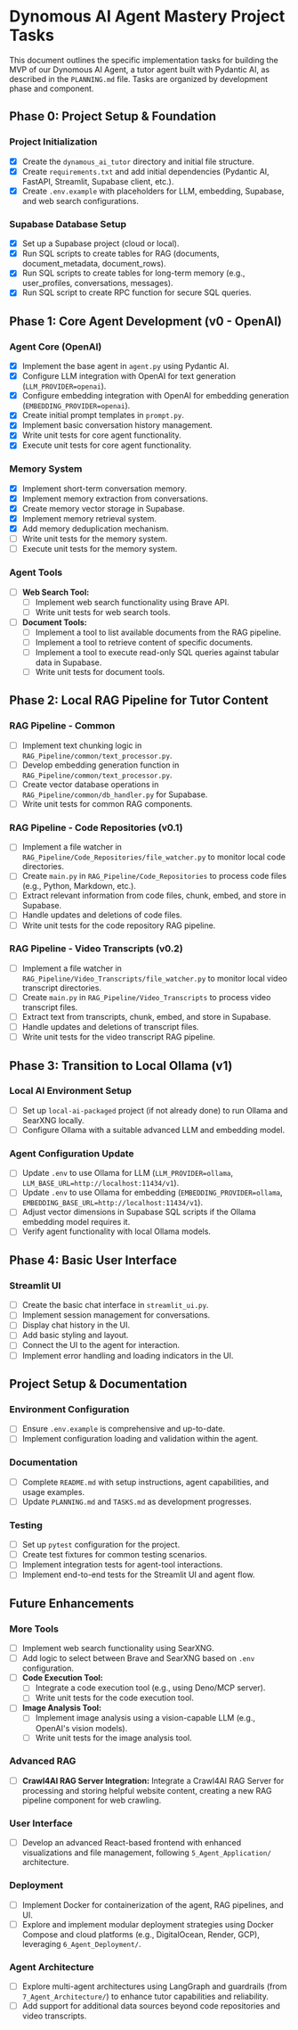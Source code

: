 # Dynomous AI Agent Mastery Project Tasks

This document outlines the specific implementation tasks for building the MVP of our Dynomous AI Agent, a tutor agent built with Pydantic AI, as described in the `PLANNING.md` file. Tasks are organized by development phase and component.

## Phase 0: Project Setup & Foundation

### Project Initialization
- [x] Create the `dynamous_ai_tutor` directory and initial file structure.
- [x] Create `requirements.txt` and add initial dependencies (Pydantic AI, FastAPI, Streamlit, Supabase client, etc.).
- [x] Create `.env.example` with placeholders for LLM, embedding, Supabase, and web search configurations.

### Supabase Database Setup
- [x] Set up a Supabase project (cloud or local).
- [x] Run SQL scripts to create tables for RAG (documents, document_metadata, document_rows).
- [x] Run SQL scripts to create tables for long-term memory (e.g., user_profiles, conversations, messages).
- [x] Run SQL script to create RPC function for secure SQL queries.

## Phase 1: Core Agent Development (v0 - OpenAI)

### Agent Core (OpenAI)
- [x] Implement the base agent in `agent.py` using Pydantic AI.
- [x] Configure LLM integration with OpenAI for text generation (`LLM_PROVIDER=openai`).
- [x] Configure embedding integration with OpenAI for embedding generation (`EMBEDDING_PROVIDER=openai`).
- [x] Create initial prompt templates in `prompt.py`.
- [x] Implement basic conversation history management.
- [x] Write unit tests for core agent functionality.
- [x] Execute unit tests for core agent functionality.

### Memory System
- [x] Implement short-term conversation memory.
- [x] Implement memory extraction from conversations.
- [x] Create memory vector storage in Supabase.
- [x] Implement memory retrieval system.
- [x] Add memory deduplication mechanism.
- [ ] Write unit tests for the memory system.
- [ ] Execute unit tests for the memory system.

### Agent Tools
- [ ] **Web Search Tool:**
    - [ ] Implement web search functionality using Brave API.
    - [ ] Write unit tests for web search tools.
- [ ] **Document Tools:**
    - [ ] Implement a tool to list available documents from the RAG pipeline.
    - [ ] Implement a tool to retrieve content of specific documents.
    - [ ] Implement a tool to execute read-only SQL queries against tabular data in Supabase.
    - [ ] Write unit tests for document tools.

## Phase 2: Local RAG Pipeline for Tutor Content

### RAG Pipeline - Common
- [ ] Implement text chunking logic in `RAG_Pipeline/common/text_processor.py`.
- [ ] Develop embedding generation function in `RAG_Pipeline/common/text_processor.py`.
- [ ] Create vector database operations in `RAG_Pipeline/common/db_handler.py` for Supabase.
- [ ] Write unit tests for common RAG components.

### RAG Pipeline - Code Repositories (v0.1)
- [ ] Implement a file watcher in `RAG_Pipeline/Code_Repositories/file_watcher.py` to monitor local code directories.
- [ ] Create `main.py` in `RAG_Pipeline/Code_Repositories` to process code files (e.g., Python, Markdown, etc.).
- [ ] Extract relevant information from code files, chunk, embed, and store in Supabase.
- [ ] Handle updates and deletions of code files.
- [ ] Write unit tests for the code repository RAG pipeline.

### RAG Pipeline - Video Transcripts (v0.2)
- [ ] Implement a file watcher in `RAG_Pipeline/Video_Transcripts/file_watcher.py` to monitor local video transcript directories.
- [ ] Create `main.py` in `RAG_Pipeline/Video_Transcripts` to process video transcript files.
- [ ] Extract text from transcripts, chunk, embed, and store in Supabase.
- [ ] Handle updates and deletions of transcript files.
- [ ] Write unit tests for the video transcript RAG pipeline.

## Phase 3: Transition to Local Ollama (v1)

### Local AI Environment Setup
- [ ] Set up `local-ai-packaged` project (if not already done) to run Ollama and SearXNG locally.
- [ ] Configure Ollama with a suitable advanced LLM and embedding model.

### Agent Configuration Update
- [ ] Update `.env` to use Ollama for LLM (`LLM_PROVIDER=ollama`, `LLM_BASE_URL=http://localhost:11434/v1`).
- [ ] Update `.env` to use Ollama for embedding (`EMBEDDING_PROVIDER=ollama`, `EMBEDDING_BASE_URL=http://localhost:11434/v1`).
- [ ] Adjust vector dimensions in Supabase SQL scripts if the Ollama embedding model requires it.
- [ ] Verify agent functionality with local Ollama models.

## Phase 4: Basic User Interface

### Streamlit UI
- [ ] Create the basic chat interface in `streamlit_ui.py`.
- [ ] Implement session management for conversations.
- [ ] Display chat history in the UI.
- [ ] Add basic styling and layout.
- [ ] Connect the UI to the agent for interaction.
- [ ] Implement error handling and loading indicators in the UI.

## Project Setup & Documentation

### Environment Configuration
- [ ] Ensure `.env.example` is comprehensive and up-to-date.
- [ ] Implement configuration loading and validation within the agent.

### Documentation
- [ ] Complete `README.md` with setup instructions, agent capabilities, and usage examples.
- [ ] Update `PLANNING.md` and `TASKS.md` as development progresses.

### Testing
- [ ] Set up `pytest` configuration for the project.
- [ ] Create test fixtures for common testing scenarios.
- [ ] Implement integration tests for agent-tool interactions.
- [ ] Implement end-to-end tests for the Streamlit UI and agent flow.

## Future Enhancements

### More Tools
- [ ] Implement web search functionality using SearXNG.
- [ ] Add logic to select between Brave and SearXNG based on `.env` configuration.
- [ ] **Code Execution Tool:**
    - [ ] Integrate a code execution tool (e.g., using Deno/MCP server).
    - [ ] Write unit tests for the code execution tool.
- [ ] **Image Analysis Tool:**
    - [ ] Implement image analysis using a vision-capable LLM (e.g., OpenAI's vision models).
    - [ ] Write unit tests for the image analysis tool.

### Advanced RAG
- [ ] **Crawl4AI RAG Server Integration:** Integrate a Crawl4AI RAG Server for processing and storing helpful website content, creating a new RAG pipeline component for web crawling.

### User Interface
- [ ] Develop an advanced React-based frontend with enhanced visualizations and file management, following `5_Agent_Application/` architecture.

### Deployment
- [ ] Implement Docker for containerization of the agent, RAG pipelines, and UI.
- [ ] Explore and implement modular deployment strategies using Docker Compose and cloud platforms (e.g., DigitalOcean, Render, GCP), leveraging `6_Agent_Deployment/`.

### Agent Architecture
- [ ] Explore multi-agent architectures using LangGraph and guardrails (from `7_Agent_Architecture/`) to enhance tutor capabilities and reliability.
- [ ] Add support for additional data sources beyond code repositories and video transcripts.
